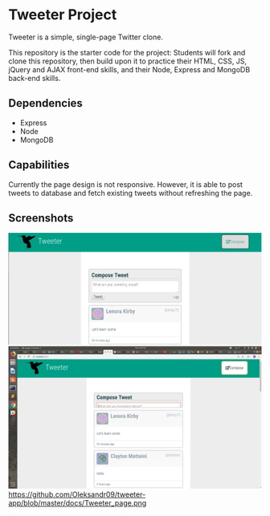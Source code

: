 # Tweeter Project

Tweeter is a simple, single-page Twitter clone.

This repository is the starter code for the project: Students will fork and clone this repository, then build upon it to practice their HTML, CSS, JS, jQuery and AJAX front-end skills, and their Node, Express and MongoDB back-end skills.

## Dependencies

- Express
- Node 
- MongoDB

## Capabilities

Currently the page design is not responsive. However, it is able to post tweets to database and fetch existing tweets without refreshing the page.

## Screenshots

!["Screenshot of the front page"](https://github.com/Oleksandr09/tweeter-app/blob/master/docs/Tweeter_page.png)
!["Screenshot of composing the new tweet"](https://github.com/Oleksandr09/tweeter-app/blob/master/docs/Tweeter_compose.png)
https://github.com/Oleksandr09/tweeter-app/blob/master/docs/Tweeter_page.png